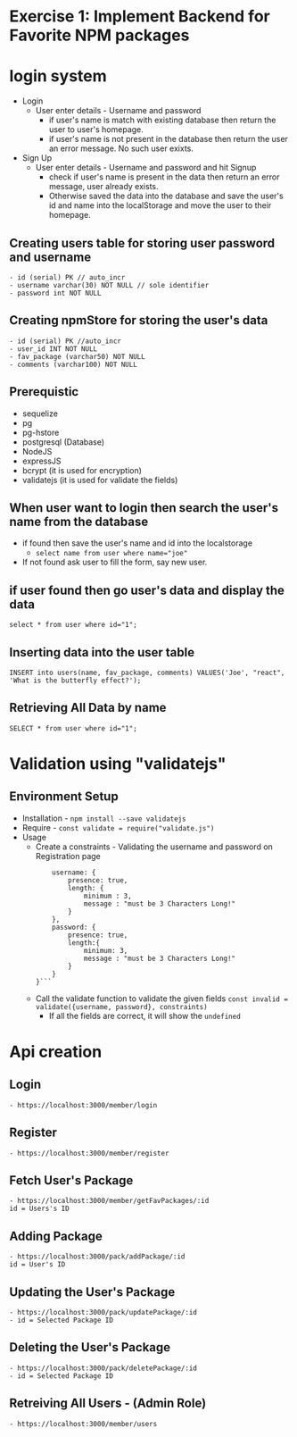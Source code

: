 # Exercise 1: Implement Backend for Favorite NPM packages

# login system
- Login 
    - User enter details - Username and password
        - if user's name is match with existing database then return the user to user's homepage. 
        - if user's name is not present in the database then return the user an error message. No such user exixts.
- Sign Up
    - User enter details - Username and password and hit Signup
        - check if user's name is present in the data then return an error message, user already exists.
        - Otherwise saved the data into the database and save the user's id and name into the localStorage and move the user to their homepage.


## Creating users table for storing user password and username

    - id (serial) PK // auto_incr
    - username varchar(30) NOT NULL // sole identifier
    - password int NOT NULL 

## Creating npmStore for storing the user's data 
    - id (serial) PK //auto_incr
    - user_id INT NOT NULL
    - fav_package (varchar50) NOT NULL
    - comments (varchar100) NOT NULL

## Prerequistic
 - sequelize
 - pg
 - pg-hstore
 - postgresql (Database)
 - NodeJS
 - expressJS 
 - bcrypt (it is used for encryption)
 - validatejs (it is used for validate the fields)

## When user want to login then search the user's name from the database 
 - if found then save the user's name and id into the localstorage 
    - `select name from user where name="joe"` 
 - If not found ask user to fill the form, say new user.

## if user found then go user's data and display the data
`select * from user where id="1";`


## Inserting data into the user table

`INSERT into users(name, fav_package, comments) VALUES('Joe', "react", 'What is the butterfly effect?');`

## Retrieving All Data by name

`SELECT * from user where id="1";`

# Validation using "validatejs"
## Environment Setup
- Installation - `npm install --save validatejs`
- Require - `const validate = require("validate.js")`
- Usage 
    - Create a constraints - Validating the username and password on Registration page
        ```const constraints = {
            username: {
                presence: true,
                length: {
                    minimum : 3,
                    message : "must be 3 Characters Long!" 
                }
            },
            password: {
                presence: true,
                length:{
                    minimum: 3,
                    message : "must be 3 Characters Long!"
                }
            }
        }```
    - Call the validate function to validate the given fields
        `const invalid = validate({username, password}, constraints)`
        - If all the fields are correct, it will show the `undefined`


# Api creation
##  Login 
    - https://localhost:3000/member/login

##  Register
    - https://localhost:3000/member/register

## Fetch User's Package
    - https://localhost:3000/member/getFavPackages/:id
    id = Users's ID

## Adding Package
    - https://localhost:3000/pack/addPackage/:id
    id = User's ID

## Updating the User's Package 
    - https://localhost:3000/pack/updatePackage/:id
    - id = Selected Package ID

## Deleting the User's Package
    - https://localhost:3000/pack/deletePackage/:id
    - id = Selected Package ID

## Retreiving All Users - (Admin Role)
    - https://localhost:3000/member/users

